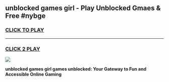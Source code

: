 
## unblocked games girl - Play Unblocked Gmaes & Free #nybge
<h3>
<a href="https://news.freeplayer.one?title=unblocked_games_girl&ref=03M">CLICK TO PLAY</a></h3>
<hr>

<h3>
<a href="https://news.freeplayer.one?title=unblocked_games_girl&ref=03M">CLICK 2 PLAY</a>
  
</h3>

<a href="https://news.freeplayer.one?title=unblocked_games_girl&ref=03M"><img src="https://clearcache.store/games.png"></a>


**unblocked games girl games unblocked: Your Gateway to Fun and Accessible Online Gaming**
